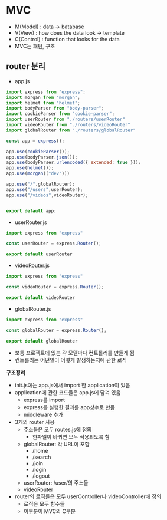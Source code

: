 # MVC
  - M(Model)   : data -> batabase
  - V(View)    : how does the data look -> template
  - C(Control) : function that looks for the data
- MVC는 패턴, 구조

## router 분리
- app.js
```js
import express from "express";
import morgan from "morgan";
import helmet from "helmet";
import bodyParser from "body-parser";
import cookieParser from "cookie-parser";
import userRouter from "./routers/userRouter"
import videoRouter from "./routers/videoRouter"
import globalRouter from "./routers/globalRouter"

const app = express();

app.use(cookieParser());
app.use(bodyParser.json());
app.use(bodyParser.urlencoded({ extended: true }));
app.use(helmet());
app.use(morgan(("dev")))

app.use("/",globalRouter);
app.use("/users",userRouter);
app.use("/videos",videoRouter);


export default app;
```
- userRouter.js
```js
import express from "express"

const userRouter = express.Router();

export default userRouter
```
- videoRouter.js
```js
import express from "express"

const videoRouter = express.Router();

export default videoRouter
```
- globalRouter.js
```js
import express from "express"

const globalRouter = express.Router();

export default globalRouter
```




- 보통 프로젝트에 있는 각 모델마다 컨트롤러를 만들게 됨
- 컨트롤러는 어떤일이 어떻게 발생하는지에 관한 로직


**구조정리**
- init.js에는 app.js에서 import 한 application이 있음
- application에 관한 코드들은 app.js에 담겨 있음
    - express를 import
    - express를 실행한 결과를 app상수로 만듬
    - middleware 추가
- 3개의 router 사용
  - 주소들은 모두 routes.js에 정의
    - 한파일이 바뀌면 모두 적용되도록 함
  - globalRouter: 각 URL이 포함
    - /home
    - /search
    - /join
    - /login
    - /logout
  - userRouter: /user/의 주소들
  - videoRouter
- router의 로직들은 모두 userController나 videoController에 정의
  - 로직은 모두 함수들
  - 이부분이 MVC의 C부분 